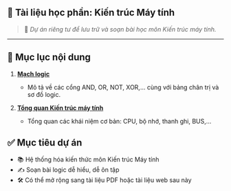 ## 📘 **Tài liệu học phần: Kiến trúc Máy tính**

> 🔐 *Dự án riêng tư để lưu trữ và soạn bài học môn Kiến trúc máy tính.*

---

## 📑 **Mục lục nội dung**

1. [**Mạch logic**](Logic_Gate.md)
    - Mô tả về các cổng AND, OR, NOT, XOR,... cùng với bảng chân trị và sơ đồ logic.

2. [**Tổng quan Kiến trúc máy tính**](Tổng_Quan.md)
    - Tổng quan các khái niệm cơ bản: CPU, bộ nhớ, thanh ghi, BUS,...


## ✅ Mục tiêu dự án

* 📚 Hệ thống hóa kiến thức môn Kiến trúc Máy tính
* ✍️ Soạn bài logic dễ hiểu, dễ ôn tập
* 🛠️ Có thể mở rộng sang tài liệu PDF hoặc tài liệu web sau này
